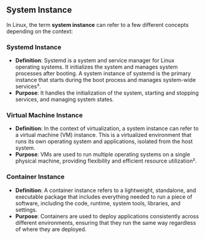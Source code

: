 ## System Instance

In Linux, the term **system instance** can refer to a few different concepts depending on the context:

### **Systemd Instance**
- **Definition**: Systemd is a system and service manager for Linux operating systems. It initializes the system and manages system processes after booting. A system instance of systemd is the primary instance that starts during the boot process and manages system-wide services³.
- **Purpose**: It handles the initialization of the system, starting and stopping services, and managing system states.

### **Virtual Machine Instance**
- **Definition**: In the context of virtualization, a system instance can refer to a virtual machine (VM) instance. This is a virtualized environment that runs its own operating system and applications, isolated from the host system.
- **Purpose**: VMs are used to run multiple operating systems on a single physical machine, providing flexibility and efficient resource utilization².

### **Container Instance**
- **Definition**: A container instance refers to a lightweight, standalone, and executable package that includes everything needed to run a piece of software, including the code, runtime, system tools, libraries, and settings.
- **Purpose**: Containers are used to deploy applications consistently across different environments, ensuring that they run the same way regardless of where they are deployed.
